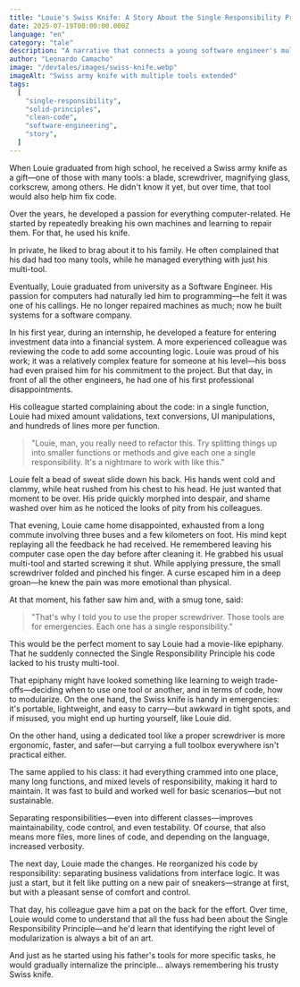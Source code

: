 ```yaml
---
title: "Louie's Swiss Knife: A Story About the Single Responsibility Principle"
date: 2025-07-19T00:00:00.000Z
language: "en"
category: "tale"
description: "A narrative that connects a young software engineer's multi-tool with the Single Responsibility Principle in code."
author: "Leonardo Camacho"
image: "/devtales/images/swiss-knife.webp"
imageAlt: "Swiss army knife with multiple tools extended"
tags:
  [
    "single-responsibility",
    "solid-principles",
    "clean-code",
    "software-engineering",
    "story",
  ]
---
```


When Louie graduated from high school, he received a Swiss army knife as a gift—one of those with many tools: a blade, screwdriver, magnifying glass, corkscrew, among others. He didn't know it yet, but over time, that tool would also help him fix code.

Over the years, he developed a passion for everything computer-related. He started by repeatedly breaking his own machines and learning to repair them. For that, he used his knife.

In private, he liked to brag about it to his family. He often complained that his dad had too many tools, while he managed everything with just his multi-tool.

Eventually, Louie graduated from university as a Software Engineer. His passion for computers had naturally led him to programming—he felt it was one of his callings. He no longer repaired machines as much; now he built systems for a software company.

In his first year, during an internship, he developed a feature for entering investment data into a financial system. A more experienced colleague was reviewing the code to add some accounting logic. Louie was proud of his work; it was a relatively complex feature for someone at his level—his boss had even praised him for his commitment to the project. But that day, in front of all the other engineers, he had one of his first professional disappointments.

His colleague started complaining about the code: in a single function, Louie had mixed amount validations, text conversions, UI manipulations, and hundreds of lines more per function.

> "Louie, man, you really need to refactor this. Try splitting things up into smaller functions or methods and give each one a single responsibility. It's a nightmare to work with like this."

Louie felt a bead of sweat slide down his back. His hands went cold and clammy, while heat rushed from his chest to his head. He just wanted that moment to be over. His pride quickly morphed into despair, and shame washed over him as he noticed the looks of pity from his colleagues.

That evening, Louie came home disappointed, exhausted from a long commute involving three buses and a few kilometers on foot. His mind kept replaying all the feedback he had received. He remembered leaving his computer case open the day before after cleaning it. He grabbed his usual multi-tool and started screwing it shut. While applying pressure, the small screwdriver folded and pinched his finger. A curse escaped him in a deep groan—he knew the pain was more emotional than physical.

At that moment, his father saw him and, with a smug tone, said:

> "That's why I told you to use the proper screwdriver. Those tools are for emergencies. Each one has a single responsibility."

This would be the perfect moment to say Louie had a movie-like epiphany. That he suddenly connected the Single Responsibility Principle his code lacked to his trusty multi-tool.

That epiphany might have looked something like learning to weigh trade-offs—deciding when to use one tool or another, and in terms of code, how to modularize. On the one hand, the Swiss knife is handy in emergencies: it's portable, lightweight, and easy to carry—but awkward in tight spots, and if misused, you might end up hurting yourself, like Louie did.

On the other hand, using a dedicated tool like a proper screwdriver is more ergonomic, faster, and safer—but carrying a full toolbox everywhere isn't practical either.

The same applied to his class: it had everything crammed into one place, many long functions, and mixed levels of responsibility, making it hard to maintain. It was fast to build and worked well for basic scenarios—but not sustainable.

Separating responsibilities—even into different classes—improves maintainability, code control, and even testability. Of course, that also means more files, more lines of code, and depending on the language, increased verbosity.

The next day, Louie made the changes. He reorganized his code by responsibility: separating business validations from interface logic. It was just a start, but it felt like putting on a new pair of sneakers—strange at first, but with a pleasant sense of comfort and control.

That day, his colleague gave him a pat on the back for the effort. Over time, Louie would come to understand that all the fuss had been about the Single Responsibility Principle—and he'd learn that identifying the right level of modularization is always a bit of an art.

And just as he started using his father's tools for more specific tasks, he would gradually internalize the principle… always remembering his trusty Swiss knife.

